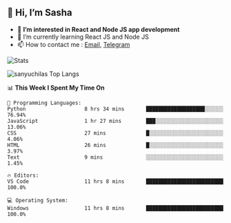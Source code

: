 ## 👋 Hi, I’m Sasha

- 👀 **I’m interested in React and Node JS app development** 
- 🌱 I’m currently learning React JS and Node JS
- 📫 How to contact me : [Email](mailto:sanyuchilas@gmail.com), [Telegram](https://t.me/sanyuchilas)

![Stats](https://github-readme-stats.vercel.app/api?username=sanyuchilas&show_icons=true&theme=react&hide=issues&count_private=true&layout=compact)

![sanyuchilas Top Langs](https://github-readme-stats.vercel.app/api/top-langs/?username=sanyuchilas&theme=react&hide_border=true&include_all_commits=true&count_private=true)

<!--START_SECTION:waka-->
📊 **This Week I Spent My Time On** 

```text
💬 Programming Languages: 
Python                   8 hrs 34 mins       ███████████████████░░░░░░   76.94% 
JavaScript               1 hr 27 mins        ███░░░░░░░░░░░░░░░░░░░░░░   13.06% 
CSS                      27 mins             █░░░░░░░░░░░░░░░░░░░░░░░░   4.06% 
HTML                     26 mins             █░░░░░░░░░░░░░░░░░░░░░░░░   3.97% 
Text                     9 mins              ░░░░░░░░░░░░░░░░░░░░░░░░░   1.45%

🔥 Editors: 
VS Code                  11 hrs 8 mins       █████████████████████████   100.0%

💻 Operating System: 
Windows                  11 hrs 8 mins       █████████████████████████   100.0%

```


<!--END_SECTION:waka-->
